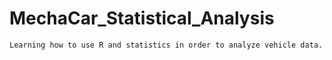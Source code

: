 # MechaCar_Statistical_Analysis
`Learning how to use R and statistics in order to analyze vehicle data.`

